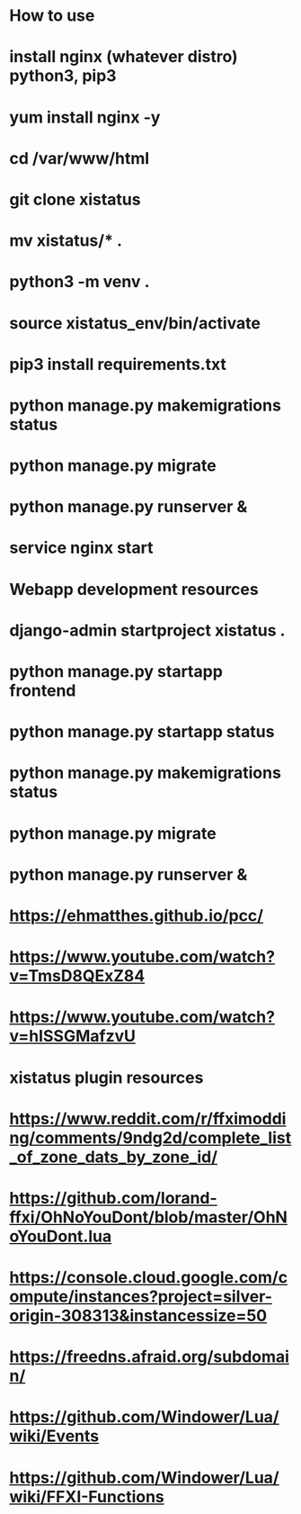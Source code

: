 # How to use

# install nginx (whatever distro) python3, pip3
# yum install nginx -y
# cd /var/www/html
# git clone xistatus
# mv xistatus/* .
# python3 -m venv .
# source xistatus_env/bin/activate
# pip3 install requirements.txt
# python manage.py makemigrations status
# python manage.py migrate
# python manage.py runserver &
# service nginx start

# Webapp development resources
# django-admin startproject xistatus .
# python manage.py startapp frontend
# python manage.py startapp status
# python manage.py makemigrations status
# python manage.py migrate
# python manage.py runserver &
# https://ehmatthes.github.io/pcc/
# https://www.youtube.com/watch?v=TmsD8QExZ84
# https://www.youtube.com/watch?v=hISSGMafzvU

# xistatus plugin resources
# https://www.reddit.com/r/ffximodding/comments/9ndg2d/complete_list_of_zone_dats_by_zone_id/
# https://github.com/lorand-ffxi/OhNoYouDont/blob/master/OhNoYouDont.lua
# https://console.cloud.google.com/compute/instances?project=silver-origin-308313&instancessize=50
# https://freedns.afraid.org/subdomain/
# https://github.com/Windower/Lua/wiki/Events
# https://github.com/Windower/Lua/wiki/FFXI-Functions

